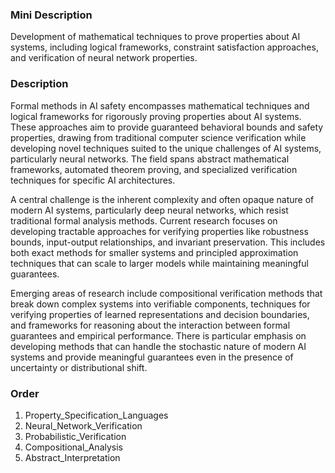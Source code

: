 ### Mini Description

Development of mathematical techniques to prove properties about AI systems, including logical frameworks, constraint satisfaction approaches, and verification of neural network properties.

### Description

Formal methods in AI safety encompasses mathematical techniques and logical frameworks for rigorously proving properties about AI systems. These approaches aim to provide guaranteed behavioral bounds and safety properties, drawing from traditional computer science verification while developing novel techniques suited to the unique challenges of AI systems, particularly neural networks. The field spans abstract mathematical frameworks, automated theorem proving, and specialized verification techniques for specific AI architectures.

A central challenge is the inherent complexity and often opaque nature of modern AI systems, particularly deep neural networks, which resist traditional formal analysis methods. Current research focuses on developing tractable approaches for verifying properties like robustness bounds, input-output relationships, and invariant preservation. This includes both exact methods for smaller systems and principled approximation techniques that can scale to larger models while maintaining meaningful guarantees.

Emerging areas of research include compositional verification methods that break down complex systems into verifiable components, techniques for verifying properties of learned representations and decision boundaries, and frameworks for reasoning about the interaction between formal guarantees and empirical performance. There is particular emphasis on developing methods that can handle the stochastic nature of modern AI systems and provide meaningful guarantees even in the presence of uncertainty or distributional shift.

### Order

1. Property_Specification_Languages
2. Neural_Network_Verification
3. Probabilistic_Verification
4. Compositional_Analysis
5. Abstract_Interpretation
